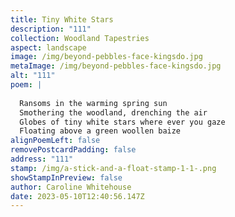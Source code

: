 ```yaml
---
title: Tiny White Stars
description: "111"
collection: Woodland Tapestries
aspect: landscape
image: /img/beyond-pebbles-face-kingsdo.jpg
metaImage: /img/beyond-pebbles-face-kingsdo.jpg
alt: "111"
poem: |
  
  Ransoms in the warming spring sun
  Smothering the woodland, drenching the air
  Globes of tiny white stars where ever you gaze
  Floating above a green woollen baize
alignPoemLeft: false
removePostcardPadding: false
address: "111"
stamp: /img/a-stick-and-a-float-stamp-1-1-.png
showStampInPreview: false
author: Caroline Whitehouse
date: 2023-05-10T12:40:56.147Z
---
```

